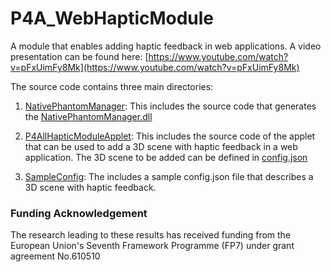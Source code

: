 P4A_WebHapticModule
===================

A module that enables adding haptic feedback in web applications. A video presentation can be found here: [https://www.youtube.com/watch?v=pFxUimFy8Mk](https://www.youtube.com/watch?v=pFxUimFy8Mk)

The source code contains three main directories:

1) [NativePhantomManager](https://github.com/NickKaklanis/P4A_WebHapticModule/tree/master/NativePhantomManager): This includes the source code that generates the [NativePhantomManager.dll](https://github.com/NickKaklanis/P4A_WebHapticModule/blob/master/P4AllHapticModuleApplet/src/com/certh/iti/haptics/NativePhantomManager.dll)

2) [P4AllHapticModuleApplet](https://github.com/NickKaklanis/P4A_WebHapticModule/tree/master/P4AllHapticModuleApplet): This includes the source code of the applet that can be used to add a 3D scene with haptic feedback in a web application. The 3D scene to be added can be defined in [config.json ](https://github.com/NickKaklanis/P4A_WebHapticModule/blob/master/SampleConfig/config.json)

3) [SampleConfig](https://github.com/NickKaklanis/P4A_WebHapticModule/tree/master/SampleConfig): The includes a sample config.json file that describes a 3D scene with haptic feedback.

### Funding Acknowledgement

The research leading to these results has received funding from the European
Union's Seventh Framework Programme (FP7) under grant agreement No.610510